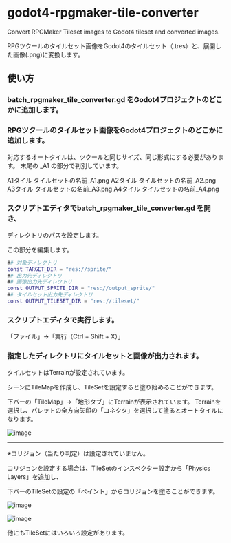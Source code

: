# godot4-rpgmaker-tile-converter
 Convert RPGMaker Tileset images to Godot4 tileset and converted images.

RPGツクールのタイルセット画像をGodot4のタイルセット（.tres）と、展開した画像(.png)に変換します。

## 使い方

### batch_rpgmaker_tile_converter.gd をGodot4プロジェクトのどこかに追加します。

### RPGツクールのタイルセット画像をGodot4プロジェクトのどこかに追加します。

対応するオートタイルは、ツクールと同じサイズ、同じ形式にする必要があります。
末尾の _A1 の部分で判別しています。

A1タイル タイルセットの名前_A1.png
A2タイル タイルセットの名前_A2.png
A3タイル タイルセットの名前_A3.png
A4タイル タイルセットの名前_A4.png

### スクリプトエディタでbatch_rpgmaker_tile_converter.gd を開き、
ディレクトリのパスを設定します。

この部分を編集します。

```gd
## 対象ディレクトリ
const TARGET_DIR = "res://sprite/"
## 出力先ディレクトリ
## 画像出力先ディレクトリ
const OUTPUT_SPRITE_DIR = "res://output_sprite/"
## タイルセット出力先ディレクトリ
const OUTPUT_TILESET_DIR = "res://tileset/"
```

### スクリプトエディタで実行します。

「ファイル」→「実行（Ctrl + Shift + X）」

### 指定したディレクトリにタイルセットと画像が出力されます。

タイルセットはTerrainが設定されています。

シーンにTileMapを作成し、TileSetを設定すると塗り始めることができます。

下バーの「TileMap」→「地形タブ」にTerrainが表示されています。
Terrainを選択し、パレットの全方向矢印の「コネクタ」を選択して塗るとオートタイルになります。

![image](https://github.com/folt-a/godot4-rpgmaker-tile-converter/assets/32963227/e2faa23c-8d66-47fd-b76f-290e3e3694f9)

---

※コリジョン（当たり判定）は設定されていません。

コリジョンを設定する場合は、TileSetのインスペクター設定から「Physics Layers」を追加し、

下バーのTileSetの設定の「ペイント」からコリジョンを塗ることができます。

![image](https://github.com/folt-a/godot4-rpgmaker-tile-converter/assets/32963227/a28d585b-5add-49b4-af22-99a44383961d)

![image](https://github.com/folt-a/godot4-rpgmaker-tile-converter/assets/32963227/26d6cdff-594c-4e99-921a-0b5c0462cf5c)

他にもTileSetにはいろいろ設定があります。
